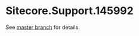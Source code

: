 # Sitecore.Support.145992

See [master branch](https://github.com/sitecoresupport/Sitecore.Support.145992) for details.